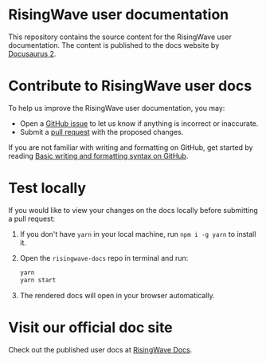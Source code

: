 # RisingWave user documentation

This repository contains the source content for the RisingWave user documentation. The content is published to the docs website by [Docusaurus 2](https://docusaurus.io/).

# Contribute to RisingWave user docs

To help us improve the RisingWave user documentation, you may:

- Open a [GitHub issue](https://github.com/risingwavelabs/risingwave-docs/issues) to let us know if anything is incorrect or inaccurate.
- Submit a [pull request](https://github.com/risingwavelabs/risingwave-docs/pulls) with the proposed changes.

If you are not familiar with writing and formatting on GitHub, get started by reading [Basic writing and formatting syntax on GitHub](https://docs.github.com/en/get-started/writing-on-github/getting-started-with-writing-and-formatting-on-github/basic-writing-and-formatting-syntax).

# Test locally

If you would like to view your changes on the docs locally before submitting a pull request:

1. If you don't have `yarn` in your local machine, run `npm i -g yarn` to install it.
2. Open the `risingwave-docs` repo in terminal and run:

   ```sh
   yarn
   yarn start
   ```

3. The rendered docs will open in your browser automatically.

# Visit our official doc site

Check out the published user docs at [RisingWave Docs](https://docs.risingwave.com).
